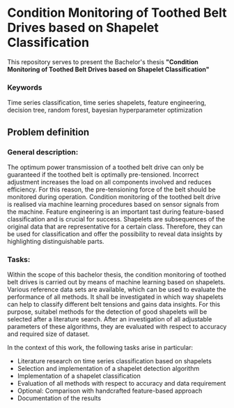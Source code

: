 # Condition Monitoring of Toothed Belt Drives based on Shapelet Classification

This repository serves to present the Bachelor's thesis **"Condition Monitoring of Toothed Belt Drives based on Shapelet Classification"**

### Keywords
Time series classification, time series shapelets, feature engineering, decision tree, random forest, bayesian hyperparameter optimization

## Problem definition

### General description:
The optimum power transmission of a toothed belt drive can only be guaranteed if the toothed belt is optimally pre-tensioned. Incorrect adjustment increases the load on all components involved and reduces efficiency. For this reason, the pre-tensioning force of the belt should be monitored during operation. Condition monitoring of the toothed belt drive is realised via machine learning procedures based on sensor signals from the machine. Feature engineering is an important tast during feature-based classification and is crucial for success. Shapelets are subsequences of the original data that are representative for a certain class. Therefore, they can be used for classification and offer the possibility to reveal data insights by highlighting distinguishable parts. 

### Tasks:
Within the scope of this bachelor thesis, the condition monitoring of toothed belt drives is carried out by means of machine learning based on shapelets. Various reference data sets are available, which can be used to evaluate the performance of all methods. It shall be investigated in which way shapelets can help to classify different belt tensions and gains data insights. For this purpose, suitabel methods for the detection of good shapelets will be selected after a literature search. After an investigation of all adjustable parameters of these algorithms, they are evaluated with respect to accuracy and required size of dataset.

In the context of this work, the following tasks arise in particular:
- Literature research on time series classification based on shapelets
- Selection and implementation of a shapelet detection algorithm
- Implementation of a shapelet classification
- Evaluation of all methods with respect to accuracy and data requirement
- Optional: Comparison with handcrafted feature-based approach
- Documentation of the results



